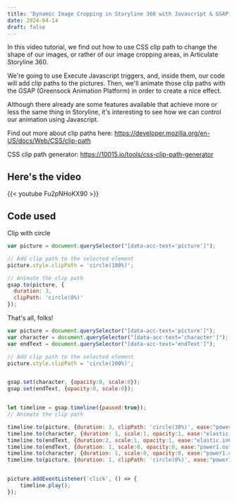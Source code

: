 ```yaml
---
title: 'Dynamic Image Cropping in Storyline 360 with Javascript & GSAP'
date: 2024-04-14
draft: false
---
```


In this video tutorial, we find out how to use CSS clip path to change the shape of our images, or rather of our image cropping areas, in Articulate Storyline 360.

We're going to use Execute Javascript triggers, and, inside them, our code will add clip paths to the pictures. Then, we'll animate those clip paths with the GSAP (Greensock Animation Platform) in order to create a nice effect.

Although there already are some features available that achieve more or less the same thing in Storyline, it's interesting to see how we can control our animation using Javascript.


Find out more about clip paths here:
https://developer.mozilla.org/en-US/docs/Web/CSS/clip-path

CSS clip path generator:
https://10015.io/tools/css-clip-path-generator


## Here's the video
{{< youtube Fu2pNHoKX90 >}}

## Code used

Clip with circle

```js {linenos=true}
var picture = document.querySelector("[data-acc-text='picture']");

// Add clip path to the selected element
picture.style.clipPath = 'circle(100%)';

// Animate the clip path
gsap.to(picture, {
  duration: 3,
  clipPath: 'circle(0%)'
});


```

That's all, folks!

```js {linenos=true}
var picture = document.querySelector("[data-acc-text='picture']");
var character = document.querySelector("[data-acc-text='character']");
var endText = document.querySelector("[data-acc-text='endText']");

// Add clip path to the selected element
picture.style.clipPath = 'circle(100%)';


gsap.set(character, {opacity:0, scale:0});
gsap.set(endText, {opacity:0, scale:0});


let timeline = gsap.timeline({paused:true});
// Animate the clip path

timeline.to(picture, {duration: 3, clipPath: 'circle(30%)', ease:"power1.out"});
timeline.to(character, {duration: 1, scale:1, opacity:1, ease:"elastic.out" });
timeline.to(endText, {duration:2, scale:1, opacity:1, ease:"elastic.inOut"});
timeline.to(endText, {duration: 1, scale:0, opacity:0, ease:"power1.out"}, "+=1");
timeline.to(character, {duration: 1, scale:0, opacity:0, ease:"power1.out"}, "<");
timeline.to(picture, {duration: 1, clipPath: 'circle(0%)', ease:"power1.out"}, "<");


picture.addEventListener('click', () => {
    timeline.play();
});

```